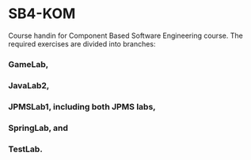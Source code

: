 # SB4-KOM
Course handin for Component Based Software Engineering course.
The required exercises are divided into branches:
### GameLab,
### JavaLab2,
### JPMSLab1, including both JPMS labs,
### SpringLab, and
### TestLab.
